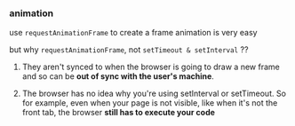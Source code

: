 ### animation

use `requestAnimationFrame` to create a frame animation is very easy

but why `requestAnimationFrame`, not `setTimeout & setInterval` ??

1. They aren't synced to when the browser is going to draw a new frame and so can be **out of sync with the user's machine**.

2. The browser has no idea why you're using setInterval or setTimeout. So for example, even when your page is not visible, like when it's not the front tab, the browser **still has to execute your code**
